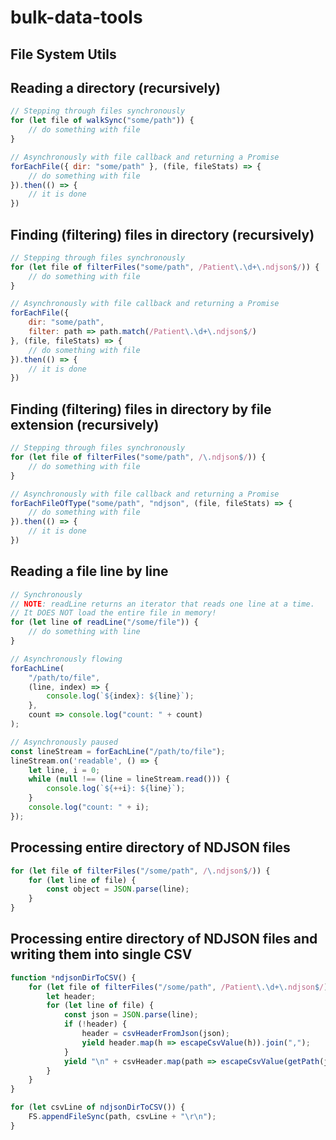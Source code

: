 # bulk-data-tools

## File System Utils

## Reading a directory (recursively)
```js
// Stepping through files synchronously
for (let file of walkSync("some/path")) {
    // do something with file
}

// Asynchronously with file callback and returning a Promise
forEachFile({ dir: "some/path" }, (file, fileStats) => {
    // do something with file
}).then(() => {
    // it is done
})
```

## Finding (filtering) files in directory (recursively)
```js
// Stepping through files synchronously
for (let file of filterFiles("some/path", /Patient\.\d+\.ndjson$/)) {
    // do something with file
}

// Asynchronously with file callback and returning a Promise
forEachFile({
    dir: "some/path",
    filter: path => path.match(/Patient\.\d+\.ndjson$/)
}, (file, fileStats) => {
    // do something with file
}).then(() => {
    // it is done
})
```

## Finding (filtering) files in directory by file extension (recursively)
```js
// Stepping through files synchronously
for (let file of filterFiles("some/path", /\.ndjson$/)) {
    // do something with file
}

// Asynchronously with file callback and returning a Promise
forEachFileOfType("some/path", "ndjson", (file, fileStats) => {
    // do something with file
}).then(() => {
    // it is done
})
```

## Reading a file line by line
```js
// Synchronously
// NOTE: readLine returns an iterator that reads one line at a time.
// It DOES NOT load the entire file in memory!
for (let line of readLine("/some/file")) {
    // do something with line
}

// Asynchronously flowing
forEachLine(
    "/path/to/file",
    (line, index) => {
        console.log(`${index}: ${line}`);
    },
    count => console.log("count: " + count)
);

// Asynchronously paused
const lineStream = forEachLine("/path/to/file");
lineStream.on('readable', () => {
    let line, i = 0;
    while (null !== (line = lineStream.read())) {
        console.log(`${++i}: ${line}`);
    }
    console.log("count: " + i);
});

```

## Processing entire directory of NDJSON files
```js
for (let file of filterFiles("/some/path", /\.ndjson$/)) {
    for (let line of file) {
        const object = JSON.parse(line);
    }
}
```

## Processing entire directory of NDJSON files and writing them into single CSV
```js
function *ndjsonDirToCSV() {
    for (let file of filterFiles("/some/path", /Patient\.\d+\.ndjson$/)) {
        let header;
        for (let line of file) {
            const json = JSON.parse(line);
            if (!header) {
                header = csvHeaderFromJson(json);
                yield header.map(h => escapeCsvValue(h)).join(",");
            }
            yield "\n" + csvHeader.map(path => escapeCsvValue(getPath(json, path))).join(",");
        }
    }
}

for (let csvLine of ndjsonDirToCSV()) {
    FS.appendFileSync(path, csvLine + "\r\n");
}
```